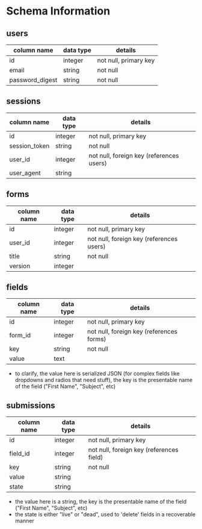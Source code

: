# Schema Information

## users
column name     | data type | details
----------------|-----------|-----------------------
id              | integer   | not null, primary key
email           | string    | not null
password_digest | string    | not null

## sessions
column name     | data type | details
----------------|-----------|-----------------------
id              | integer   | not null, primary key
session_token   | string    | not null
user_id         | integer   | not null, foreign key (references users)
user_agent      | string    |

## forms
column name | data type | details
------------|-----------|-----------------------
id          | integer   | not null, primary key
user_id     | integer   | not null, foreign key (references users)
title       | string    | not null
version     | integer   |

## fields
column name | data type | details
------------|-----------|-----------------------
id          | integer   | not null, primary key
form_id     | integer   | not null, foreign key (references forms)
key         | string    | not null
value       | text      |

* to clarify, the value here is serialized JSON (for complex fields like dropdowns and radios that need stuff), the key is the presentable
name of the field ("First Name", "Subject", etc)

## submissions
column name | data type | details
------------|-----------|-----------------------
id          | integer   | not null, primary key
field_id    | integer   | not null, foreign key (references field)
key         | string    | not null
value       | string    |
state       | string    |

* the value here is a string, the key is the presentable
name of the field ("First Name", "Subject", etc)
* the state is either "live" or "dead", used to 'delete' fields in a recoverable
manner

